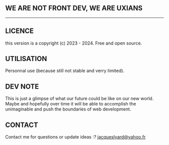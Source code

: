 ## WE ARE NOT FRONT DEV, WE ARE UXIANS ##
_________________________________________

## LICENCE 
this version is a copyright (c) 2023 - 2024. Free and open source.

## UTILISATION 
Personnal use (because still not stable and verry limited).

## DEV NOTE 
This is just a glimpse of what our future could be like on our new world. Maybe and hopefully over time it will be able to accomplish the unimaginable and push the boundaries of web development.

## CONTACT
Contact me for questions or update ideas :? jacqueslyard@yahoo.fr 